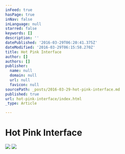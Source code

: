 ```yaml
---
inFeed: true
hasPage: true
inNav: false
inLanguage: null
starred: false
keywords: []
description: ''
datePublished: '2016-03-29T06:20:41.375Z'
dateModified: '2016-03-29T06:15:58.270Z'
title: Hot Pink Interface
author: []
authors: []
publisher:
  name: null
  domain: null
  url: null
  favicon: null
sourcePath: _posts/2016-03-29-hot-pink-interface.md
published: true
url: hot-pink-interface/index.html
_type: Article

---
```

# Hot Pink Interface
![](https://the-grid-user-content.s3-us-west-2.amazonaws.com/99223a6d-ce0d-488d-9921-73a0543d7e02.jpg)
![](https://the-grid-user-content.s3-us-west-2.amazonaws.com/5192f6ae-65a4-4af2-9124-6f2b0a8cdad3.jpg)